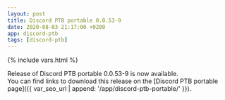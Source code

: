 ```yaml
---
layout: post
title: Discord PTB portable 0.0.53-9
date: 2020-08-03 21:17:00 +0200
app: discord-ptb
tags: [discord-ptb]
---
```

{% include vars.html %}

Release of Discord PTB portable 0.0.53-9 is now available.<br />
You can find links to download this release on the [Discord PTB portable page]({{ var_seo_url | append: '/app/discord-ptb-portable/' }}).
